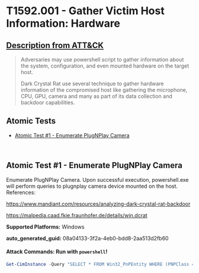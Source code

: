# T1592.001 - Gather Victim Host Information: Hardware
## [Description from ATT&CK](https://attack.mitre.org/techniques/T1592/001/)
<blockquote>Adversaries may use powershell script to gather information about the system, configuration, and even mounted hardware on the target host.

  Dark Crystal Rat use several technique to gather hardware information of the compromised host like gathering the microphone, CPU, GPU, camera and many as part of its data collection and backdoor capabilities.</blockquote>

## Atomic Tests

- [Atomic Test #1 - Enumerate PlugNPlay Camera](#atomic-test-1---enumerate-plugnplay-camera)


<br/>

## Atomic Test #1 - Enumerate PlugNPlay Camera
Enumerate PlugNPlay Camera.
Upon successful execution, powershell.exe will perform queries to plugnplay camera device mounted on the host. 
References:

https://www.mandiant.com/resources/analyzing-dark-crystal-rat-backdoor

https://malpedia.caad.fkie.fraunhofer.de/details/win.dcrat

**Supported Platforms:** Windows

**auto_generated_guid:** 08a04133-3f2a-4eb0-bdd8-2aa513d2fb60


#### Attack Commands: Run with `powershell`! 


```powershell
Get-CimInstance -Query "SELECT * FROM Win32_PnPEntity WHERE (PNPClass = 'Image' OR PNPClass = 'Camera')"
```
